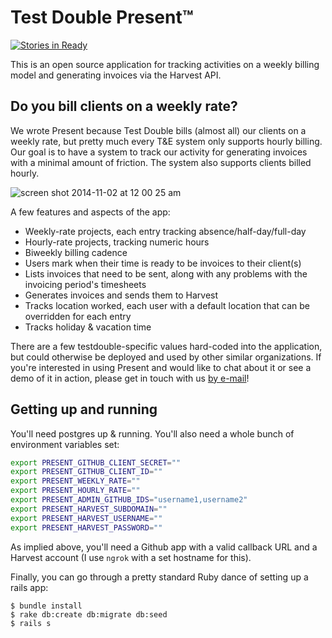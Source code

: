 # Test Double Present™

[![Stories in Ready](https://badge.waffle.io/testdouble/present.png?label=ready&title=Ready)](http://waffle.io/testdouble/present)


This is an open source application for tracking activities on a weekly billing model and generating invoices via the Harvest API.

## Do you bill clients on a weekly rate?

We wrote Present because Test Double bills (almost all) our clients on a weekly rate, but pretty much every T&E system only supports hourly billing. Our goal is to have a system to track our activity for generating invoices with a minimal amount of friction. The system also supports clients billed hourly.

![screen shot 2014-11-02 at 12 00 25 am](https://cloud.githubusercontent.com/assets/79303/4874205/e5ea1010-6244-11e4-96e9-cbbec677a12b.png)

A few features and aspects of the app:

* Weekly-rate projects, each entry tracking absence/half-day/full-day
* Hourly-rate projects, tracking numeric hours
* Biweekly billing cadence
* Users mark when their time is ready to be invoices to their client(s)
* Lists invoices that need to be sent, along with any problems with the invoicing period's timesheets
* Generates invoices and sends them to Harvest
* Tracks location worked, each user with a default location that can be overridden for each entry
* Tracks holiday & vacation time

There are a few testdouble-specific values hard-coded into the application, but could otherwise be deployed and used by other similar organizations. If you're interested in using Present and would like to chat about it or see a demo of it in action, please get in touch with us [by e-mail](mailto:hello@testdouble.com)!

## Getting up and running

You'll need postgres up & running. You'll also need a whole bunch of environment variables set:

``` bash
export PRESENT_GITHUB_CLIENT_SECRET=""
export PRESENT_GITHUB_CLIENT_ID=""
export PRESENT_WEEKLY_RATE=""
export PRESENT_HOURLY_RATE=""
export PRESENT_ADMIN_GITHUB_IDS="username1,username2"
export PRESENT_HARVEST_SUBDOMAIN=""
export PRESENT_HARVEST_USERNAME=""
export PRESENT_HARVEST_PASSWORD=""
```

As implied above, you'll need a Github app with a valid callback URL and a Harvest account (I use `ngrok` with a set hostname for this).

Finally, you can go through a pretty standard Ruby dance of setting up a rails app:

```
$ bundle install
$ rake db:create db:migrate db:seed
$ rails s
```
